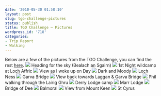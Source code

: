 ```yaml
---
date: '2010-05-30 01:58:10'
layout: post
slug: tgo-challenge-pictures
status: publish
title: TGO Challenge – Pictures
wordpress_id: '718'
categories:
- Trip Report
- Walking
---
```


Below are a few of the pictures from the TGO Challenge, you can find the rest [here](http://picasaweb.google.co.uk/steven.horner/TGOChallenge2010?feat=directlink). [![](http://lh4.ggpht.com/_mwiBNuCX3e4/S_u1opq-2yI/AAAAAAAAPmo/DcjRhOrpXYY/s400/TGO%20Challenge%202010%20012.JPG)](http://picasaweb.google.co.uk/lh/photo/WT3hOg7AJ5zkG3oFPWfTpg?feat=embedwebsite) Heading for the sky (Bealach an Sgairn) [![](http://lh4.ggpht.com/_mwiBNuCX3e4/S_vAb2kNRvI/AAAAAAAAPsw/PxciZjpKRQs/s400/TGO%20Challenge%202010%20034.JPG)](http://picasaweb.google.co.uk/lh/photo/eClgWJ1hX-EdvOhO8U3sZQ?feat=embedwebsite) 1st Night wildcamp at Loch Affric [![](http://lh6.ggpht.com/_mwiBNuCX3e4/S_vJBDf-3YI/AAAAAAAAPyE/w0KHCySiNuA/s400/TGO%20Challenge%202010%20052.JPG)](http://picasaweb.google.co.uk/lh/photo/AcDA2PuWxPuaW0DVcF0stA?feat=embedwebsite) View as I woke up on Day [![](http://lh5.ggpht.com/_mwiBNuCX3e4/S_vN9UNI2zI/AAAAAAAAP14/IZ7OjaLE1No/s400/TGO%20Challenge%202010%20068.JPG)](http://picasaweb.google.co.uk/lh/photo/khslHfUHEraFa8Ll4EiYEQ?feat=embedwebsite) Dark and Moody [![](http://lh6.ggpht.com/_mwiBNuCX3e4/S_vTpImCGQI/AAAAAAAAP4k/sFeJRilkiPE/s400/TGO%20Challenge%202010%20077.JPG)](http://picasaweb.google.co.uk/lh/photo/09iFzeVQpGsOAQEZB3_43w?feat=embedwebsite) Loch Ness [![](http://lh6.ggpht.com/_mwiBNuCX3e4/S_veGMSyPSI/AAAAAAAAP-M/4Br5TKJSeXU/s400/TGO%20Challenge%202010%20094.JPG)](http://picasaweb.google.co.uk/lh/photo/NRlV97k6wumBG41qXfJJng?feat=embedwebsite) Garva Bridge [![](http://lh4.ggpht.com/_mwiBNuCX3e4/S_vlPhMqUcI/AAAAAAAAQB8/k9j2P-xXEKM/s400/TGO%20Challenge%202010%20108.JPG)](http://picasaweb.google.co.uk/lh/photo/zBtrqqqStZBCwFKe6czXGg?feat=embedwebsite) View back towards Laggan & Garva Bridge [![](http://lh5.ggpht.com/_mwiBNuCX3e4/S_v1u9IG1QI/AAAAAAAAQKc/sHJH8p_iarQ/s400/TGO%20Challenge%202010%20140.JPG)](http://picasaweb.google.co.uk/lh/photo/tq90ddTLaxDqhtJOTJtpeA?feat=embedwebsite) Phil walking through the Lairig Ghru [![](http://lh6.ggpht.com/_mwiBNuCX3e4/S_v7lZWFXPI/AAAAAAAAQOk/wzkw7BHmAlg/s400/TGO%20Challenge%202010%20154.JPG)](http://picasaweb.google.co.uk/lh/photo/B-BiX-wTFTm_ozomy34h-w?feat=embedwebsite) Derry Lodge camp [![](http://lh4.ggpht.com/_mwiBNuCX3e4/S_v8lvN-i1I/AAAAAAAAQPI/0Q75kPAv0zE/s400/TGO%20Challenge%202010%20156.JPG)](http://picasaweb.google.co.uk/lh/photo/MLWN3achILS51matTNFGMA?feat=embedwebsite) Marr Lodge [![](http://lh3.ggpht.com/_mwiBNuCX3e4/S_v88KIzxzI/AAAAAAAAQPY/1lg8jlvDu3k/s400/TGO%20Challenge%202010%20157.JPG)](http://picasaweb.google.co.uk/lh/photo/KdiNCguPbwYVUz97yOo0Og?feat=embedwebsite) Bridge of Dee [![](http://lh5.ggpht.com/_mwiBNuCX3e4/S_wBBiuqxuI/AAAAAAAAQRY/0tM8z_1ONrI/s400/TGO%20Challenge%202010%20165.JPG)](http://picasaweb.google.co.uk/lh/photo/AtG_ahPrabRpjncYR8-_tw?feat=embedwebsite) Balmoral [![](http://lh6.ggpht.com/_mwiBNuCX3e4/S_wCaNVB_tI/AAAAAAAAQSQ/AbgBLifH6-U/s400/TGO%20Challenge%202010%20168.JPG)](http://picasaweb.google.co.uk/lh/photo/qwZDAjiEftr8PB-Q66uqNQ?feat=embedwebsite) View from Mount Keen [![](http://lh5.ggpht.com/_mwiBNuCX3e4/S_wIoQJrpNI/AAAAAAAAQWA/WiuP_WNzbzI/s400/TGO%20Challenge%202010%20185.JPG)](http://picasaweb.google.co.uk/lh/photo/vn4y2Q0BJwX0_uGdILVncw?feat=embedwebsite) St Cyrus

